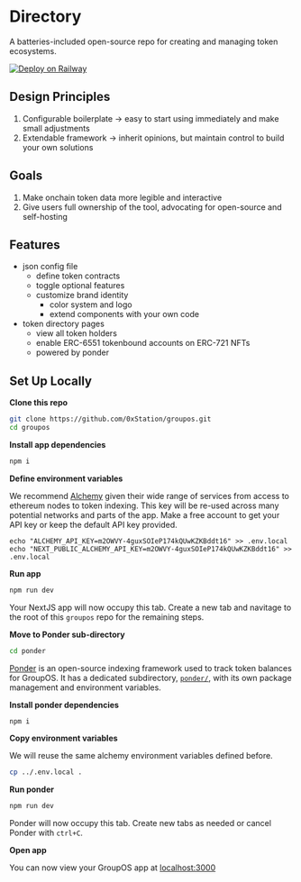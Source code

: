 # Directory 

A batteries-included open-source repo for creating and managing token ecosystems.

[![Deploy on Railway](https://railway.app/button.svg)](https://railway.app/template/vJ6TmR?referralCode=MNLZs0)

## Design Principles
1. Configurable boilerplate -> easy to start using immediately and make small adjustments
2. Extendable framework -> inherit opinions, but maintain control to build your own solutions

## Goals
1. Make onchain token data more legible and interactive
2. Give users full ownership of the tool, advocating for open-source and self-hosting

## Features
* json config file
  * define token contracts
  * toggle optional features
  * customize brand identity
    * color system and logo
    * extend components with your own code
* token directory pages
  * view all token holders
  * enable ERC-6551 tokenbound accounts on ERC-721 NFTs
  * powered by ponder
  
## Set Up Locally

**Clone this repo**

```bash
git clone https://github.com/0xStation/groupos.git
cd groupos
```

**Install app dependencies**

```bash
npm i
```

**Define environment variables**

We recommend [Alchemy](https://www.alchemy.com/) given their wide range of services from access to ethereum nodes to token indexing.
This key will be re-used across many potential networks and parts of the app. Make a free account to get your API key or keep the default
API key provided.

```
echo "ALCHEMY_API_KEY=m2OWVY-4guxSOIeP174kQUwKZKBddt16" >> .env.local
echo "NEXT_PUBLIC_ALCHEMY_API_KEY=m2OWVY-4guxSOIeP174kQUwKZKBddt16" >> .env.local
```

**Run app**

```bash
npm run dev
```

Your NextJS app will now occupy this tab. Create a new tab and navitage to the root of this `groupos` repo for the remaining steps.

**Move to Ponder sub-directory**

```bash
cd ponder
```

[Ponder](https://ponder.sh/) is an open-source indexing framework used to track token balances for GroupOS. It has a dedicated subdirectory, [`ponder/`](./ponder), 
with its own package management and environment variables.

**Install ponder dependencies**

```bash
npm i
```

**Copy environment variables**

We will reuse the same alchemy environment variables defined before.

```bash
cp ../.env.local .
```

**Run ponder**

```bash
npm run dev
```

Ponder will now occupy this tab. Create new tabs as needed or cancel Ponder with `ctrl+C`.

**Open app**

You can now view your GroupOS app at [localhost:3000](http://localhost:3000/)
